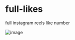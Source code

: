 # full-likes
 full instagram reels like number

![image](https://user-images.githubusercontent.com/95119344/192032377-dce55006-8304-45af-9fc3-06235297a8b3.png)


